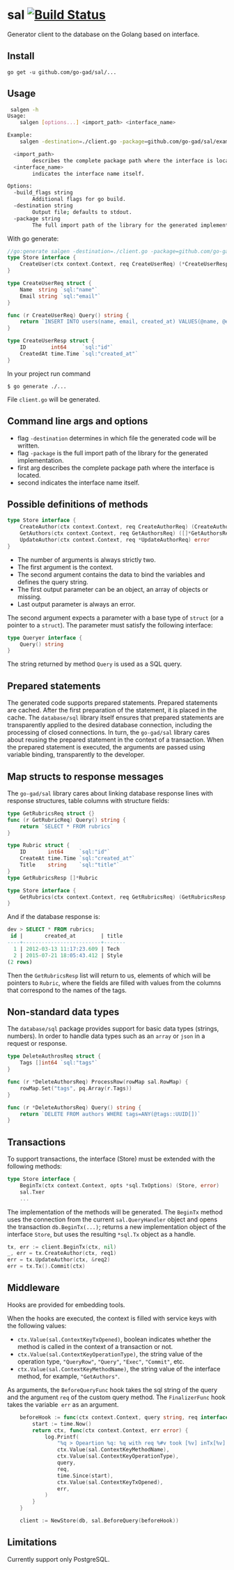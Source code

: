 # sal [![Build Status](https://travis-ci.org/go-gad/sal.svg?branch=master)](https://travis-ci.org/go-gad/sal)

Generator client to the database on the Golang based on interface.

## Install

```
go get -u github.com/go-gad/sal/...
```

## Usage
```sh
 salgen -h
Usage:
    salgen [options...] <import_path> <interface_name>

Example:
    salgen -destination=./client.go -package=github.com/go-gad/sal/examples/profile/storage github.com/go-gad/sal/examples/profile/storage Store

  <import_path>
        describes the complete package path where the interface is located.
  <interface_name>
        indicates the interface name itself.

Options:
  -build_flags string
        Additional flags for go build.
  -destination string
        Output file; defaults to stdout.
  -package string
        The full import path of the library for the generated implementation
```

With go generate:
```go
//go:generate salgen -destination=./client.go -package=github.com/go-gad/sal/examples/profile/storage github.com/go-gad/sal/examples/profile/storage Store
type Store interface {
	CreateUser(ctx context.Context, req CreateUserReq) (*CreateUserResp, error)
}

type CreateUserReq struct {
	Name  string `sql:"name"`
	Email string `sql:"email"`
}

func (r CreateUserReq) Query() string {
	return `INSERT INTO users(name, email, created_at) VALUES(@name, @email, now()) RETURNING id, created_at`
}

type CreateUserResp struct {
	ID        int64     `sql:"id"`
	CreatedAt time.Time `sql:"created_at"`
}
```

In your project run command
```
$ go generate ./...
```
File `client.go` will be generated.

## Command line args and options

* flag `-destination` determines in which file the generated code will be written.
* flag `-package` is the full import path of the library for the generated implementation.
* first arg describes the complete package path where the interface is located.
* second indicates the interface name itself.

## Possible definitions of methods

```go
type Store interface {
	CreateAuthor(ctx context.Context, req CreateAuthorReq) (CreateAuthorResp, error)
	GetAuthors(ctx context.Context, req GetAuthorsReq) ([]*GetAuthorsResp, error)
	UpdateAuthor(ctx context.Context, req *UpdateAuthorReq) error
}
```

* The number of arguments is always strictly two.
* The first argument is the context.
* The second argument contains the data to bind the variables and defines the query string.
* The first output parameter can be an object, an array of objects or missing.
* Last output parameter is always an error.

The second argument expects a parameter with a base type of  `struct` (or a pointer to a `struct`). The parameter must satisfy the following interface:
```go
type Queryer interface {
	Query() string
}
```
The string returned by method `Query` is used as a SQL query.

## Prepared statements

The generated code supports prepared statements.
Prepared statements are cached.
After the first preparation of the statement, it is placed in the cache.
The `database/sql` library itself ensures
that prepared statements are transparently applied to the desired database connection,
including the processing of closed connections.
In turn, the `go-gad/sal` library cares about reusing the prepared statement
in the context of a transaction.
When the prepared statement is executed, the arguments are passed using variable binding,
transparently to the developer.

## Map structs to response messages

The `go-gad/sal` library cares about linking database response lines with response structures, table columns with structure fields:
```go
type GetRubricsReq struct {}
func (r GetRubricReq) Query() string {
	return `SELECT * FROM rubrics`
}

type Rubric struct {
	ID       int64     `sql:"id"`
	CreateAt time.Time `sql:"created_at"`
	Title    string    `sql:"title"`
}
type GetRubricsResp []*Rubric

type Store interface {
	GetRubrics(ctx context.Context, req GetRubricsReq) (GetRubricsResp, error)
}
```
And if the database response is:
```sql
dev > SELECT * FROM rubrics;
 id |       created_at        | title
----+-------------------------+-------
  1 | 2012-03-13 11:17:23.609 | Tech
  2 | 2015-07-21 18:05:43.412 | Style
(2 rows)
```
Then the `GetRubricsResp` list will return to us,
elements of which will be pointers to `Rubric`,
where the fields are filled with values from the columns that correspond to the names of the tags.

## Non-standard data types

The `database/sql` package provides support for basic data types (strings, numbers).
In order to handle data types such as an `array` or `json` in a request or response.

```go
type DeleteAuthrosReq struct {
	Tags []int64 `sql:"tags"`
}

func (r *DeleteAuthorsReq) ProcessRow(rowMap sal.RowMap) {
	rowMap.Set("tags", pq.Array(r.Tags))
}

func (r *DeleteAuthorsReq) Query() string {
	return `DELETE FROM authors WHERE tags=ANY(@tags::UUID[])`
}
```

## Transactions

To support transactions, the interface (Store) must be extended with the following methods:
```go
type Store interface {
	BeginTx(ctx context.Context, opts *sql.TxOptions) (Store, error)
	sal.Txer
	...
```

The implementation of the methods will be generated. The `BeginTx` method uses the connection from the current `sal.QueryHandler` object and opens the transaction `db.BeginTx(...)`; returns a new implementation object of the interface `Store`, but uses the resulting `*sql.Tx` object as a handle.

```go
tx, err := client.BeginTx(ctx, nil)
_, err = tx.CreateAuthor(ctx, req1)
err = tx.UpdateAuthor(ctx, &req2)
err = tx.Tx().Commit(ctx)
```

## Middleware

Hooks are provided for embedding tools.

When the hooks are executed, the context is filled with service keys with the following values:
* `ctx.Value(sal.ContextKeyTxOpened)`, boolean indicates whether the method is called in the context of a transaction or not.
* `ctx.Value(sal.ContextKeyOperationType)`, the string value of the operation type, `"QueryRow"`, `"Query"`, `"Exec"`, `"Commit"`, etc.
* `ctx.Value(sal.ContextKeyMethodName)`, the string value of the interface method, for example, `"GetAuthors"`.

As arguments, the `BeforeQueryFunc` hook takes the sql string of the query and the argument `req` of the custom query method. The `FinalizerFunc` hook takes the variable` err` as an argument.

```go
	beforeHook := func(ctx context.Context, query string, req interface{}) (context.Context, sal.FinalizerFunc) {
		start := time.Now()
		return ctx, func(ctx context.Context, err error) {
			log.Printf(
				"%q > Opeartion %q: %q with req %#v took [%v] inTx[%v] Error: %+v",
				ctx.Value(sal.ContextKeyMethodName),
				ctx.Value(sal.ContextKeyOperationType),
				query,
				req,
				time.Since(start),
				ctx.Value(sal.ContextKeyTxOpened),
				err,
			)
		}
	}

	client := NewStore(db, sal.BeforeQuery(beforeHook))
```

## Limitations

Currently support only PostgreSQL.
